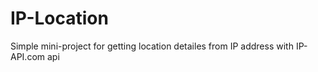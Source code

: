 # IP-Location
Simple mini-project for getting location detailes from IP address with IP-API.com api
